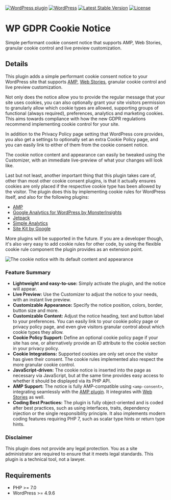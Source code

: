 [![WordPress plugin](https://img.shields.io/wordpress/plugin/v/wp-gdpr-cookie-notice.svg?maxAge=2592000)](https://wordpress.org/plugins/wp-gdpr-cookie-notice/)
[![WordPress](https://img.shields.io/wordpress/v/wp-gdpr-cookie-notice.svg?maxAge=2592000)](https://wordpress.org/plugins/wp-gdpr-cookie-notice/)
[![Latest Stable Version](https://poser.pugx.org/felixarntz/wp-gdpr-cookie-notice/version)](https://packagist.org/packages/felixarntz/wp-gdpr-cookie-notice)
[![License](https://poser.pugx.org/felixarntz/wp-gdpr-cookie-notice/license)](https://packagist.org/packages/felixarntz/wp-gdpr-cookie-notice)

# WP GDPR Cookie Notice

Simple performant cookie consent notice that supports AMP, Web Stories, granular cookie control and live preview customization.

## Details

This plugin adds a simple performant cookie consent notice to your WordPress site that supports [AMP](https://wordpress.org/plugins/amp/), [Web Stories](https://wordpress.org/plugins/web-stories/), granular cookie control and live preview customization.

Not only does the notice allow you to provide the regular message that your site uses cookies, you can also optionally grant your site visitors permission to granularly allow which cookie types are allowed, supporting groups of functional (always required), preferences, analytics and marketing cookies. This aims towards compliance with how the new GDPR regulations recommend implementing cookie control for your site.

In addition to the Privacy Policy page setting that WordPress core provides, you also get a settings to optionally set an extra Cookie Policy page, and you can easily link to either of them from the cookie consent notice.

The cookie notice content and appearance can easily be tweaked using the Customizer, with an immediate live-preview of what your changes will look like.

Last but not least, another important thing that this plugin takes care of, other than most other cookie consent plugins, is that it actually ensures cookies are only placed if the respective cookie type has been allowed by the visitor. The plugin does this by implementing cookie rules for WordPress itself, and also for the following plugins:

* [AMP](https://wordpress.org/plugins/amp/)
* [Google Analytics for WordPress by MonsterInsights](https://wordpress.org/plugins/google-analytics-for-wordpress/)
* [Jetpack](https://wordpress.org/plugins/jetpack/)
* [Simple Analytics](https://wordpress.org/plugins/simple-analytics/)
* [Site Kit by Google](https://wordpress.org/plugins/google-site-kit/)

More plugins will be supported in the future. If you are a developer though, it's also very easy to add cookie rules for other code, by using the flexible cookie rule component the plugin provides as an extension point.

![The cookie notice with its default content and appearance](assets-wp-repo/screenshot-1.jpg)

### Feature Summary

* **Lightweight and easy-to-use:** Simply activate the plugin, and the notice will appear.
* **Live Preview:** Use the Customizer to adjust the notice to your needs, with an instant live preview.
* **Customizable Appearance:** Specify the notice position, colors, border, button size and more.
* **Customizable Content:** Adjust the notice heading, text and button label to your preferences. You can easily link to your cookie policy page or privacy policy page, and even give visitors granular control about which cookie types they allow.
* **Cookie Policy Support:** Define an optional cookie policy page if your site has one, or alternatively provide an ID attribute to the cookie section in your privacy policy.
* **Cookie Integrations:** Supported cookies are only set once the visitor has given their consent. The cookie rules implemented also respect the more granular cookie control.
* **JavaScript-driven:** The cookie notice is inserted into the page as necessary via JavaScript, but at the same time provides easy access to whether it should be displayed via its PHP API.
* **AMP Support:** The notice is fully AMP-compatible using `<amp-consent>`, integrating seamlessly with the [AMP plugin](https://wordpress.org/plugins/amp/). It integrates with [Web Stories](https://wordpress.org/plugins/web-stories/) as well.
* **Coding Best Practices:** The plugin is fully object-oriented and is coded after best practices, such as using interfaces, traits, dependency injection or the single responsibility principle. It also implements modern coding features requiring PHP 7, such as scalar type hints or return type hints.

### Disclaimer

This plugin does not provide any legal protection. You as a site administrator are required to ensure that it meets legal standards. This plugin is a technical tool, not a lawyer.

## Requirements

* PHP >= 7.0
* WordPress >= 4.9.6

